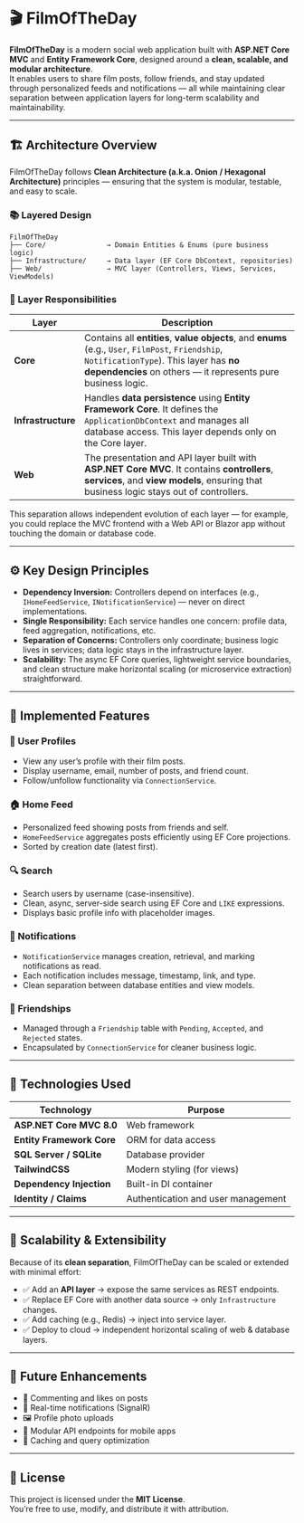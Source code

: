# 🎬 FilmOfTheDay

**FilmOfTheDay** is a modern social web application built with **ASP.NET Core MVC** and **Entity Framework Core**, designed around a **clean, scalable, and modular architecture**.  
It enables users to share film posts, follow friends, and stay updated through personalized feeds and notifications — all while maintaining clear separation between application layers for long-term scalability and maintainability.

---

## 🏗️ Architecture Overview

FilmOfTheDay follows **Clean Architecture (a.k.a. Onion / Hexagonal Architecture)** principles — ensuring that the system is modular, testable, and easy to scale.

### 📚 Layered Design

```
FilmOfTheDay
├── Core/               → Domain Entities & Enums (pure business logic)
├── Infrastructure/     → Data layer (EF Core DbContext, repositories)
├── Web/                → MVC layer (Controllers, Views, Services, ViewModels)
```

### 🧩 Layer Responsibilities

| Layer | Description |
|-------|--------------|
| **Core** | Contains all **entities**, **value objects**, and **enums** (e.g., `User`, `FilmPost`, `Friendship`, `NotificationType`). This layer has **no dependencies** on others — it represents pure business logic. |
| **Infrastructure** | Handles **data persistence** using **Entity Framework Core**. It defines the `ApplicationDbContext` and manages all database access. This layer depends only on the Core layer. |
| **Web** | The presentation and API layer built with **ASP.NET Core MVC**. It contains **controllers**, **services**, and **view models**, ensuring that business logic stays out of controllers. |

This separation allows independent evolution of each layer — for example, you could replace the MVC frontend with a Web API or Blazor app without touching the domain or database code.

---

## ⚙️ Key Design Principles

- **Dependency Inversion:** Controllers depend on interfaces (e.g., `IHomeFeedService`, `INotificationService`) — never on direct implementations.
- **Single Responsibility:** Each service handles one concern: profile data, feed aggregation, notifications, etc.
- **Separation of Concerns:** Controllers only coordinate; business logic lives in services; data logic stays in the infrastructure layer.
- **Scalability:** The async EF Core queries, lightweight service boundaries, and clean structure make horizontal scaling (or microservice extraction) straightforward.

---

## 🧠 Implemented Features

### 👤 User Profiles
- View any user’s profile with their film posts.
- Display username, email, number of posts, and friend count.
- Follow/unfollow functionality via `ConnectionService`.

### 🏠 Home Feed
- Personalized feed showing posts from friends and self.
- `HomeFeedService` aggregates posts efficiently using EF Core projections.
- Sorted by creation date (latest first).

### 🔍 Search
- Search users by username (case-insensitive).
- Clean, async, server-side search using EF Core and `LIKE` expressions.
- Displays basic profile info with placeholder images.

### 🔔 Notifications
- `NotificationService` manages creation, retrieval, and marking notifications as read.
- Each notification includes message, timestamp, link, and type.
- Clean separation between database entities and view models.

### 👥 Friendships
- Managed through a `Friendship` table with `Pending`, `Accepted`, and `Rejected` states.
- Encapsulated by `ConnectionService` for cleaner business logic.

---

## 🧰 Technologies Used

| Technology | Purpose |
|-------------|----------|
| **ASP.NET Core MVC 8.0** | Web framework |
| **Entity Framework Core** | ORM for data access |
| **SQL Server / SQLite** | Database provider |
| **TailwindCSS** | Modern styling (for views) |
| **Dependency Injection** | Built-in DI container |
| **Identity / Claims** | Authentication and user management |

---

## 🚀 Scalability & Extensibility

Because of its **clean separation**, FilmOfTheDay can be scaled or extended with minimal effort:

- ✅ Add an **API layer** → expose the same services as REST endpoints.
- ✅ Replace EF Core with another data source → only `Infrastructure` changes.
- ✅ Add caching (e.g., Redis) → inject into service layer.
- ✅ Deploy to cloud → independent horizontal scaling of web & database layers.

---

## 🧪 Future Enhancements

- 💬 Commenting and likes on posts  
- 📨 Real-time notifications (SignalR)  
- 🖼️ Profile photo uploads  
- 🧩 Modular API endpoints for mobile apps  
- 🧠 Caching and query optimization  

---

## 🧾 License

This project is licensed under the **MIT License**.  
You’re free to use, modify, and distribute it with attribution.